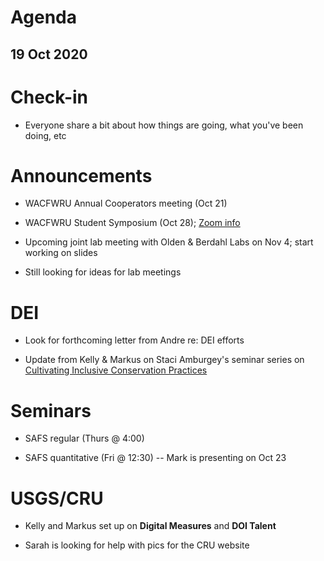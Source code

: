 # Agenda

## 19 Oct 2020


# Check-in

* Everyone share a bit about how things are going, what you've been doing, etc


# Announcements

* WACFWRU Annual Cooperators meeting (Oct 21)

* WACFWRU Student Symposium (Oct 28); [Zoom info](https://washington.zoom.us/j/95571608368)

* Upcoming joint lab meeting with Olden & Berdahl Labs on Nov 4; start working on slides

* Still looking for ideas for lab meetings


# DEI

* Look for forthcoming letter from Andre re: DEI efforts

* Update from Kelly & Markus on Staci Amburgey's seminar series on [Cultivating Inclusive Conservation Practices](https://amburgey.github.io/FISH513InclusiveConservation/)


# Seminars

* SAFS regular (Thurs @ 4:00)

* SAFS quantitative (Fri @ 12:30) -- Mark is presenting on Oct 23


# USGS/CRU

* Kelly and Markus set up on **Digital Measures** and **DOI Talent**

* Sarah is looking for help with pics for the CRU website

